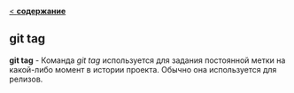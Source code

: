 [< **содержание**](./readme.md)

## git tag

**git tag** - Команда *git tag* используется для задания постоянной метки на какой-либо момент в истории проекта. Обычно она используется для релизов.
